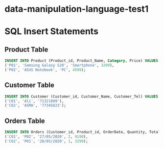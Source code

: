 # data-manipulation-language-test1

# SQL Insert Statements

## Product Table

```sql
INSERT INTO Product (Product_id, Product_Name, Category, Price) VALUES
('P01', 'Samsung Galaxy S20', 'Smartphone', 3299),
('P02', 'ASUS Notebook', 'PC', 4599);
```
## Customer Table

```sql
INSERT INTO Customer (Customer_id, Customer_Name, Customer_Tel) VALUES
('C01', 'Ali', '71321009'),
('C02', 'ASMA', '77345823');
```

## Orders Table

```sql
INSERT INTO Orders (Customer_id, Product_id, OrderDate, Quantity, Total_amount) VALUES
('C01', 'P02', '27/05/2020', 2, 9198),
('C02', 'P01', '28/05/2020', 1, 3299);
```
